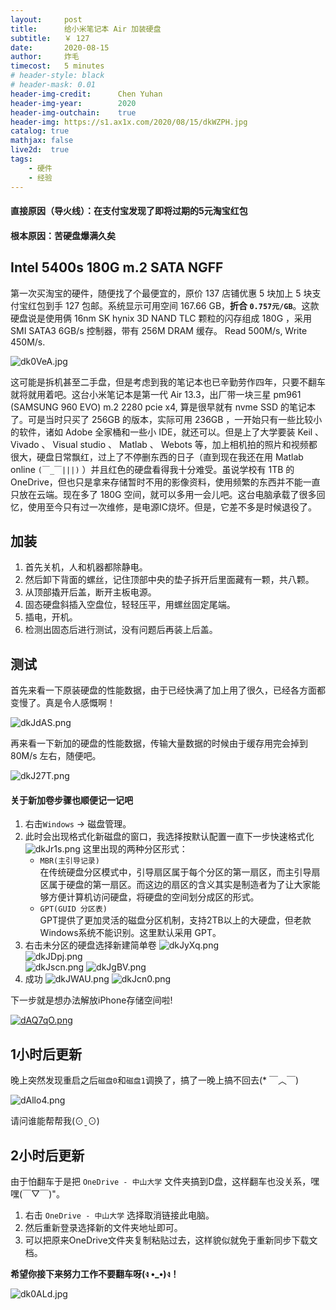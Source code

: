 ```yaml
---
layout:     post
title:      给小米笔记本 Air 加装硬盘
subtitle:   ￥ 127
date:       2020-08-15
author:     炸毛
timecost:   5 minutes
# header-style: black
# header-mask: 0.01
header-img-credit:      Chen Yuhan
header-img-year:        2020
header-img-outchain:    true
header-img: https://s1.ax1x.com/2020/08/15/dkWZPH.jpg
catalog: true
mathjax: false
live2d:  true
tags:
    - 硬件
    - 经验
---
```


#### 直接原因（导火线）：在支付宝发现了即将过期的5元淘宝红包

#### 根本原因：苦硬盘爆满久矣

## Intel 5400s 180G m.2 SATA NGFF

第一次买淘宝的硬件，随便找了个最便宜的，原价 137 店铺优惠 5 块加上 5 块支付宝红包到手 127 包邮。系统显示可用空间 167.66 GB，__折合 `0.757元/GB`__。这款硬盘说是使用俩 16nm SK hynix 3D NAND TLC 颗粒的闪存组成 180G ，采用 SMI SATA3 6GB/s 控制器，带有 256M DRAM 缓存。 Read 500M/s, Write 450M/s.

![dk0VeA.jpg](https://s1.ax1x.com/2020/08/15/dk0VeA.jpg)

这可能是拆机甚至二手盘，但是考虑到我的笔记本也已辛勤劳作四年，只要不翻车就将就用着吧。这台小米笔记本是第一代 Air 13.3，出厂带一块三星 pm961 (SAMSUNG 960 EVO) m.2 2280 pcie x4, 算是很早就有 nvme SSD 的笔记本了。可是当时只买了 256GB 的版本，实际可用 236GB ，一开始只有一些比较小的软件，诸如 Adobe 全家桶和一些小 IDE，就还可以。但是上了大学要装 Keil 、 Vivado 、 Visual studio 、 Matlab 、 Webots 等，加上相机拍的照片和视频都很大，硬盘日常飘红，过上了不停删东西的日子（直到现在我还在用 Matlab online `(￣_￣|||)` ）并且红色的硬盘看得我十分难受。虽说学校有 1TB 的 OneDrive，但也只是拿来存储暂时不用的影像资料，使用频繁的东西并不能一直只放在云端。现在多了 180G 空间，就可以多用一会儿吧。这台电脑承载了很多回忆，使用至今只有过一次维修，是电源IC烧坏。但是，它差不多是时候退役了。

## 加装

1. 首先关机，人和机器都除静电。
2. 然后卸下背面的螺丝，记住顶部中央的垫子拆开后里面藏有一颗，共八颗。
3. 从顶部撬开后盖，断开主板电源。
4. 固态硬盘斜插入空盘位，轻轻压平，用螺丝固定尾端。
5. 插电，开机。
6. 检测出固态后进行测试，没有问题后再装上后盖。

## 测试

首先来看一下原装硬盘的性能数据，由于已经快满了加上用了很久，已经各方面都变慢了。真是令人感慨啊！

![dkJdAS.png](https://s1.ax1x.com/2020/08/15/dkJdAS.png)

再来看一下新加的硬盘的性能数据，传输大量数据的时候由于缓存用完会掉到 80M/s 左右，随便吧。

![dkJ27T.png](https://s1.ax1x.com/2020/08/15/dkJ27T.png)

#### 关于新加卷步骤也顺便记一记吧

1. 右击`Windows` -> 磁盘管理。
2. 此时会出现格式化新磁盘的窗口，我选择按默认配置一直下一步快速格式化
   ![dkJr1s.png](https://s1.ax1x.com/2020/08/15/dkJr1s.png)
   这里出现的两种分区形式：
   - `MBR(主引导记录)`  
        在传统硬盘分区模式中，引导扇区属于每个分区的第一扇区，而主引导扇区属于硬盘的第一扇区。而这边的扇区的含义其实是制造者为了让大家能够方便计算机访问硬盘，将硬盘的空间划分成区的形式。
   - `GPT(GUID 分区表)`  
        GPT提供了更加灵活的磁盘分区机制，支持2TB以上的大硬盘，但老款Windows系统不能识别。这里默认采用 GPT。
3. 右击未分区的硬盘选择新建简单卷
   ![dkJyXq.png](https://s1.ax1x.com/2020/08/15/dkJyXq.png)  
   ![dkJDpj.png](https://s1.ax1x.com/2020/08/15/dkJDpj.png)  
   ![dkJscn.png](https://s1.ax1x.com/2020/08/15/dkJscn.png)
   ![dkJgBV.png](https://s1.ax1x.com/2020/08/15/dkJgBV.png)
4. 成功
   ![dkJWAU.png](https://s1.ax1x.com/2020/08/15/dkJWAU.png)
   ![dkJcn0.png](https://s1.ax1x.com/2020/08/15/dkJcn0.png)

下一步就是想办法解放iPhone存储空间啦!

[![dAQ7qO.png](https://s1.ax1x.com/2020/08/15/dAQ7qO.png)](https://imgchr.com/i/dAQ7qO)

## 1小时后更新

晚上突然发现重启之后`磁盘0`和`磁盘1`调换了，搞了一晚上搞不回去(* ￣︿￣)

![dAllo4.png](https://s1.ax1x.com/2020/08/15/dAllo4.png)

请问谁能帮帮我(⊙ˍ⊙)

## 2小时后更新

由于怕翻车于是把 `OneDrive - 中山大学` 文件夹搞到D盘，这样翻车也没关系，嘿嘿(￣▽￣)"。

1. 右击 `OneDrive - 中山大学` 选择取消链接此电脑。
2. 然后重新登录选择新的文件夹地址即可。
3. 可以把原来OneDrive文件夹复制粘贴过去，这样貌似就免于重新同步下载文档。

__希望你接下来努力工作不要翻车呀(ง •_•)ง！__

![dk0ALd.jpg](https://s1.ax1x.com/2020/08/15/dk0ALd.jpg)
